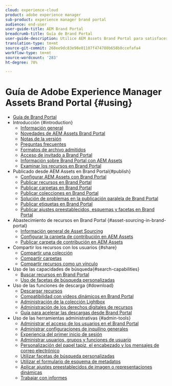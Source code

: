 ```yaml
---
cloud: experience-cloud
product: adobe experience manager
sub-product: experience manager brand portal
audience: end-user
user-guide-title: AEM Brand Portal
breadcrumb-title: Guía de Brand Portal
user-guide-description: Utilice AEM Assets Brand Portal para satisfacer las necesidades de marketing mediante la distribución segura de activos de productos y marcas aprobados a agencias externas, socios, equipos internos y distribuidores para que puedan descargarlos.
translation-type: tm+mt
source-git-commit: 268ee9dc83e98e01107f474780b658b8ccefafa4
workflow-type: tm+mt
source-wordcount: '283'
ht-degree: 78%

---
```



# Guía de Adobe Experience Manager Assets Brand Portal {#using}

+ [Guía de Brand Portal](using/home.md)
+ Introducción {#introduction}
   + [Información general](using/brand-portal.md)
   + [Novedades de AEM Assets Brand Portal](using/whats-new.md)
   + [Notas de la versión](using/brand-portal-release-notes.md)
   + [Preguntas frecuentes](using/brand-portal-faqs.md)
   + [Formatos de archivo admitidos](using/brand-portal-supported-formats.md)
   + [Acceso de invitado a Brand Portal](using/guest-access.md)
   + [Información sobre Brand Portal con AEM Assets](https://docs.adobe.com/content/help/en/experience-manager-brand-portal/using/home.html)
   + [Examinar los recursos en Brand Portal](using/browse-assets-brand-portal.md)
+ Publicado desde AEM Assets en Brand Portal{#publish}
   + [Configurar AEM Assets con Brand Portal](using/configure-aem-assets-with-brand-portal.md)
   + [Publicar recursos en Brand Portal](https://docs.adobe.com/content/help/en/experience-manager-65/assets/brandportal/brand-portal-publish-assets.html)
   + [Publicar carpetas en Brand Portal](https://docs.adobe.com/content/help/en/experience-manager-65/assets/brandportal/brand-portal-publish-folder.html)
   + [Publicar colecciones en Brand Portal](https://docs.adobe.com/content/help/en/experience-manager-65/assets/brandportal/brand-portal-publish-collection.html)
   + [Solución de problemas en la publicación paralela de Brand Portal](using/troubleshoot-parallel-publishing.md)
   + [Publicar etiquetas en Brand Portal](using/brand-portal-publish-tags.md)
   + [Publicar ajustes preestablecidos, esquemas y facetas en Brand Portal](using/publish-schema-search-facets-presets.md)
+ Abastecimiento de recursos en Brand Portal {#asset-sourcing-in-brand-portal}
   + [Información general de Asset Sourcing](using/brand-portal-asset-sourcing.md)
   + [Configurar la carpeta de contribución en AEM Assets](using/brand-portal-publish-contribution-folder-to-brand-portal.md)
   + [Publicar carpeta de contribución en AEM Assets](using/brand-portal-publish-contribution-folder-to-aem-assets.md)
+ Compartir los recursos con los usuarios {#share}
   + [Compartir una colección](using/brand-portal-share-collection.md)
   + [Compartir carpetas](using/brand-portal-sharing-folders.md)
   + [Compartir recursos como un vínculo](using/brand-portal-link-share.md)
+ Uso de las capacidades de búsqueda{#search-capabilities}
   + [Buscar recursos en Brand Portal](using/brand-portal-searching.md)
   + [Uso de facetas de búsqueda personalizadas](using/brand-portal-search-facets.md)
+ Uso de las funciones de descarga {#download}
   + [Descargar recursos](using/brand-portal-download-assets.md)
   + [Compatibilidad con vídeos dinámicos en Brand Portal](using/dynamic-video-brand-portal.md)
   + [Administración de la colección Lightbox](using/brand-portal-light-box.md)
   + [Administración de los derechos digitales de recursos](using/manage-digital-rights-of-assets.md)
   + [Guía para acelerar las descargas desde Brand Portal](using/accelerated-download.md)
+ Uso de las herramientas administrativas {#admin-tools}
   + [Administrar el acceso de los usuarios en el Brand Portal](using/access-configurations-brand-portal.md)
   + [Administrar configuraciones de inquilino generales](using/brand-portal-general-configuration.md)
   + [Experiencia del primer inicio de sesión](using/brand-portal-onboarding.md)
   + [Administrar usuarios, grupos y funciones de usuario](using/brand-portal-adding-users.md)
   + [Personalización del papel tapiz, el encabezado y los mensajes de correo electrónico](using/brand-portal-branding.md)
   + [Utilizar facetas de búsqueda personalizadas](using/brand-portal-search-facets.md)
   + [Utilizar el formulario de esquema de metadatos](using/brand-portal-metadata-schemas.md)
   + [Aplicar ajustes preestablecidos de imagen o representaciones dinámicas](using/brand-portal-image-presets.md)
   + [Trabajar con informes](using/brand-portal-reports.md)

